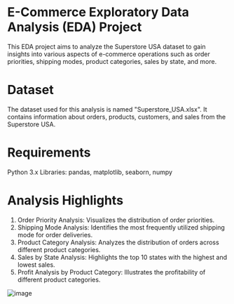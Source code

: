 # E-Commerce Exploratory Data Analysis (EDA) Project
This EDA project aims to analyze the Superstore USA dataset to gain insights into various aspects of e-commerce operations such as order priorities, shipping modes, product categories, sales by state, and more.

# Dataset
The dataset used for this analysis is named "Superstore_USA.xlsx". It contains information about orders, products, customers, and sales from the Superstore USA.

# Requirements
Python 3.x
Libraries: pandas, matplotlib, seaborn, numpy

# Analysis Highlights
1. Order Priority Analysis: Visualizes the distribution of order priorities.
2. Shipping Mode Analysis: Identifies the most frequently utilized shipping mode for order deliveries.
3. Product Category Analysis: Analyzes the distribution of orders across different product categories.
4. Sales by State Analysis: Highlights the top 10 states with the highest and lowest sales.
5. Profit Analysis by Product Category: Illustrates the profitability of different product categories.

![image](https://github.com/Drashti199801/EDA-Project/assets/156224544/051eaa4c-eedb-4c3c-889d-a1250428d610)
